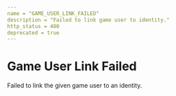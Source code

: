 ```yaml
---
name = "GAME_USER_LINK_FAILED"
description = "Failed to link game user to identity."
http_status = 400
deprecated = true
---
```


# Game User Link Failed

Failed to link the given game user to an identity.

